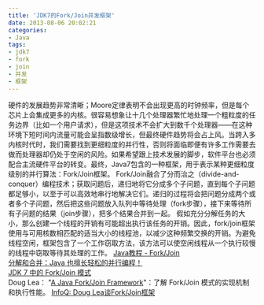 ```yaml
---
title: 'JDK7的Fork/Join并发框架'
date: 2013-08-06 20:02:21
categories: 
- Java
tags: 
- jdk7
- fork
- join
- 并发
- 框架
---
```

硬件的发展趋势非常清晰；Moore定律表明不会出现更高的时钟频率，但是每个芯片上会集成更多的内核。很容易想象让十几个处理器繁忙地处理一个粗粒度的任务边界（比如一个用户请求），但是这项技术不会扩大到数千个处理器——在这种环境下短时间内流量可能会呈指数级增长，但最终硬件趋势将会占上风。当跨入多内核时代时，我们需要找到更细粒度的并行性，否则将面临即便有许多工作需要去做而处理器却仍处于空闲的风险。如果希望跟上技术发展的脚步，软件平台也必须配合主流硬件平台的转变。最终，Java7包含的一种框架，用于表示某种更细粒度级别的并行算法：Fork/Join框架。
Fork/Join融合了分而治之（divide-and-conquer）编程技术；获取问题后，递归地将它分成多个子问题，直到每个子问题都足够小，以至于可以高效地串行地解决它们。递归的过程将会把问题分成两个或者多个子问题，然后把这些问题放入队列中等待处理（fork步骤），接下来等待所有子问题的结果（join步骤），把多个结果合并到一起。
假如充分分解任务的大小，那么创建一个线程的开销有可能超出执行该任务的开销。因此，fork/join框架使用与可用核数相匹配的适当大小的线程池，以减少这种频繁交换的开销。为避免线程空闲，框架包含了一个工作窃取方法，该方法可以使空闲线程从一个执行较慢的线程中窃取等待其处理的工作。
[ Java教程 - Fork/Join](http://docs.oracle.com/javase/tutorial/essential/concurrency/forkjoin.html)  
[ 分解和合并：Java 也擅长轻松的并行编程！](http://www.oracle.com/technetwork/cn/articles/java/fork-join-422606-zhs.html)  
[JDK 7 中的 Fork/Join 模式](http://www.ibm.com/developerworks/cn/java/j-lo-forkjoin/)  
Doug Lea：
"[A Java Fork/Join Framework](http://gee.cs.oswego.edu/dl/papers/fj.pdf)"：了解 Fork/Join 模式的实现机制和执行性能。 
[InfoQ: Doug Lea谈Fork/Join框架](http://www.infoq.com/interviews/doug-lea-fork-join)  